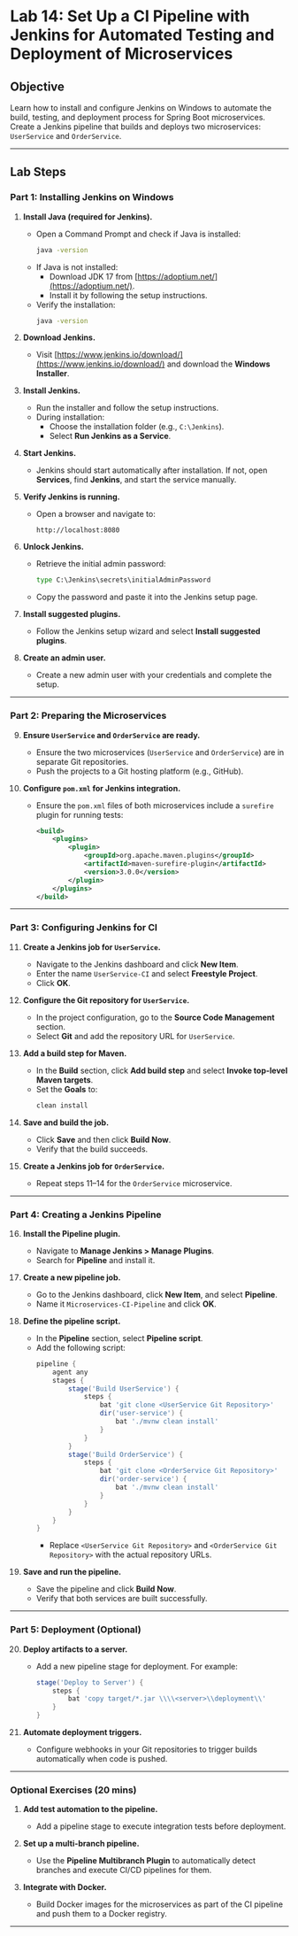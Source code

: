 # **Lab 14: Set Up a CI Pipeline with Jenkins for Automated Testing and Deployment of Microservices**

## **Objective**
Learn how to install and configure Jenkins on Windows to automate the build, testing, and deployment process for Spring Boot microservices. Create a Jenkins pipeline that builds and deploys two microservices: `UserService` and `OrderService`.

---

## **Lab Steps**

### **Part 1: Installing Jenkins on Windows**

1. **Install Java (required for Jenkins).**
   - Open a Command Prompt and check if Java is installed:
     ```cmd
     java -version
     ```
   - If Java is not installed:
     - Download JDK 17 from [https://adoptium.net/](https://adoptium.net/).
     - Install it by following the setup instructions.
   - Verify the installation:
     ```cmd
     java -version
     ```

2. **Download Jenkins.**
   - Visit [https://www.jenkins.io/download/](https://www.jenkins.io/download/) and download the **Windows Installer**.

3. **Install Jenkins.**
   - Run the installer and follow the setup instructions.
   - During installation:
     - Choose the installation folder (e.g., `C:\Jenkins`).
     - Select **Run Jenkins as a Service**.

4. **Start Jenkins.**
   - Jenkins should start automatically after installation. If not, open **Services**, find **Jenkins**, and start the service manually.

5. **Verify Jenkins is running.**
   - Open a browser and navigate to:
     ```
     http://localhost:8080
     ```

6. **Unlock Jenkins.**
   - Retrieve the initial admin password:
     ```cmd
     type C:\Jenkins\secrets\initialAdminPassword
     ```
   - Copy the password and paste it into the Jenkins setup page.

7. **Install suggested plugins.**
   - Follow the Jenkins setup wizard and select **Install suggested plugins**.

8. **Create an admin user.**
   - Create a new admin user with your credentials and complete the setup.

---

### **Part 2: Preparing the Microservices**

9. **Ensure `UserService` and `OrderService` are ready.**
   - Ensure the two microservices (`UserService` and `OrderService`) are in separate Git repositories.
   - Push the projects to a Git hosting platform (e.g., GitHub).

10. **Configure `pom.xml` for Jenkins integration.**
    - Ensure the `pom.xml` files of both microservices include a `surefire` plugin for running tests:
      ```xml
      <build>
          <plugins>
              <plugin>
                  <groupId>org.apache.maven.plugins</groupId>
                  <artifactId>maven-surefire-plugin</artifactId>
                  <version>3.0.0</version>
              </plugin>
          </plugins>
      </build>
      ```

---

### **Part 3: Configuring Jenkins for CI**

11. **Create a Jenkins job for `UserService`.**
    - Navigate to the Jenkins dashboard and click **New Item**.
    - Enter the name `UserService-CI` and select **Freestyle Project**.
    - Click **OK**.

12. **Configure the Git repository for `UserService`.**
    - In the project configuration, go to the **Source Code Management** section.
    - Select **Git** and add the repository URL for `UserService`.

13. **Add a build step for Maven.**
    - In the **Build** section, click **Add build step** and select **Invoke top-level Maven targets**.
    - Set the **Goals** to:
      ```cmd
      clean install
      ```

14. **Save and build the job.**
    - Click **Save** and then click **Build Now**.
    - Verify that the build succeeds.

15. **Create a Jenkins job for `OrderService`.**
    - Repeat steps 11–14 for the `OrderService` microservice.

---

### **Part 4: Creating a Jenkins Pipeline**

16. **Install the Pipeline plugin.**
    - Navigate to **Manage Jenkins > Manage Plugins**.
    - Search for **Pipeline** and install it.

17. **Create a new pipeline job.**
    - Go to the Jenkins dashboard, click **New Item**, and select **Pipeline**.
    - Name it `Microservices-CI-Pipeline` and click **OK**.

18. **Define the pipeline script.**
    - In the **Pipeline** section, select **Pipeline script**.
    - Add the following script:
      ```groovy
      pipeline {
          agent any
          stages {
              stage('Build UserService') {
                  steps {
                      bat 'git clone <UserService Git Repository>'
                      dir('user-service') {
                          bat './mvnw clean install'
                      }
                  }
              }
              stage('Build OrderService') {
                  steps {
                      bat 'git clone <OrderService Git Repository>'
                      dir('order-service') {
                          bat './mvnw clean install'
                      }
                  }
              }
          }
      }
      ```
      - Replace `<UserService Git Repository>` and `<OrderService Git Repository>` with the actual repository URLs.

19. **Save and run the pipeline.**
    - Save the pipeline and click **Build Now**.
    - Verify that both services are built successfully.

---

### **Part 5: Deployment (Optional)**

20. **Deploy artifacts to a server.**
    - Add a new pipeline stage for deployment. For example:
      ```groovy
      stage('Deploy to Server') {
          steps {
              bat 'copy target/*.jar \\\\<server>\\deployment\\'
          }
      }
      ```

21. **Automate deployment triggers.**
    - Configure webhooks in your Git repositories to trigger builds automatically when code is pushed.

---

### **Optional Exercises (20 mins)**

1. **Add test automation to the pipeline.**
   - Add a pipeline stage to execute integration tests before deployment.

2. **Set up a multi-branch pipeline.**
   - Use the **Pipeline Multibranch Plugin** to automatically detect branches and execute CI/CD pipelines for them.

3. **Integrate with Docker.**
   - Build Docker images for the microservices as part of the CI pipeline and push them to a Docker registry.

---

